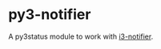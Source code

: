 # py3-notifier

A py3status module to work with 
[i3-notifier](https://www.github.com/sencer/i3-notifier).
